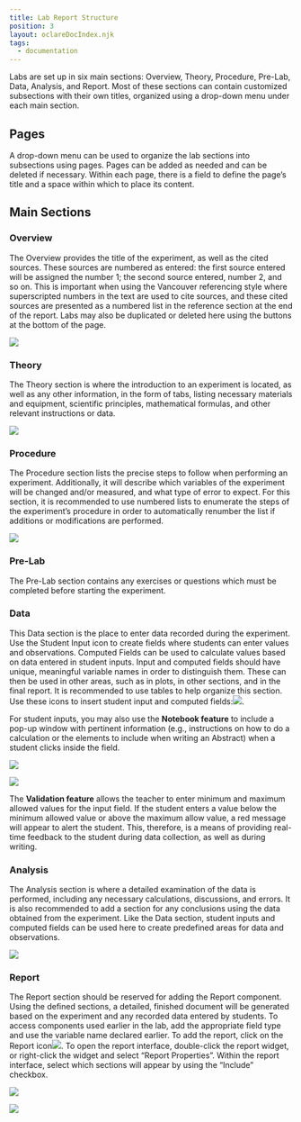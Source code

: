 ```yaml
---
title: Lab Report Structure
position: 3
layout: oclareDocIndex.njk
tags:
  - documentation
---
```

Labs are set up in six main sections: Overview, Theory, Procedure, Pre-Lab, Data, Analysis, and Report. Most of these sections can contain customized subsections with their own titles, organized using a drop-down menu under each main section.

## Pages

A drop-down menu can be used to organize the lab sections into subsections using pages. Pages can be added as needed and can be deleted if necessary. Within each page, there is a field to define the page’s title and a space within which to place its content.

## Main Sections

### Overview

The Overview provides the title of the experiment, as well as the cited sources. These sources are numbered as entered: the first source entered will be assigned the number 1; the second source entered, number 2, and so on. This is important when using the Vancouver referencing style where superscripted numbers in the text are used to cite sources, and these cited sources are presented as a numbered list in the reference section at the end of the report. Labs may also be duplicated or deleted here using the buttons at the bottom of the page.

![](https://lh3.googleusercontent.com/TniC0a3u-eeS2_KBswz2Bg54qRQ-Gbv4NsnOA8w_ylQcB4Ek7TuzDQruQTWToC1wwTgrfK1uN-fyl7cHutvExq5fr_z_IaGcUPeUIUK-qa5NRwfRwEeCz9YS5SNxiYAiPI5OyE_7)

### Theory

The Theory section is where the introduction to an experiment is located, as well as any other information, in the form of tabs, listing necessary materials and equipment, scientific principles, mathematical formulas, and other relevant instructions or data.

![](https://lh6.googleusercontent.com/RzSTiUq9yOq4DJ6jmWFLX5LgMuCAJ65HHfHKk-dA8YixtHYFlLVS_aPOb6jDsqKygDw96ovwqg4miB1x1LYWJqLLawEJQgNF5rnQfe56J_hxo2U-XlQePGj3VCpeLm9U3lvZjjFl)

### Procedure

The Procedure section lists the precise steps to follow when performing an experiment. Additionally, it will describe which variables of the experiment will be changed and/or measured, and what type of error to expect. For this section, it is recommended to use numbered lists to enumerate the steps of the experiment’s procedure in order to automatically renumber the list if additions or modifications are performed.

![](https://lh4.googleusercontent.com/UnHuf3wl5Mod5OmJdUd1gXCBaA_qx2WU0hKh2WlwK1wJ133ZPuavkHlgi4ULQN9k5HEXKt4aQw1JAmopq0okCSC9vhjp94m-uazv-DA7_Zt-1-lvaHHGFoXItIcapQiPXfiTBzmA)

### Pre-Lab

The Pre-Lab section contains any exercises or questions which must be completed before starting the experiment.

### Data

This Data section is the place to enter data recorded during the experiment. Use the Student Input icon to create fields where students can enter values and observations. Computed Fields can be used to calculate values based on data entered in student inputs. Input and computed fields should have unique, meaningful variable names in order to distinguish them. These can then be used in other areas, such as in plots, in other sections, and in the final report. It is recommended to use tables to help organize this section. Use these icons to insert student input and computed fields:![](https://lh4.googleusercontent.com/8sIKDGKXvH1ISyukK5mXN8-jtroNdMRPSu6M3kgWcJzTaf40hX2167aG678iLw3T_nijq5akGj2xVd-kue3vkgItbDtOxQ9vqkbdnaNzqfiFfxtqZGHkUzdtN_V-qoz8xIzRpu3t). 

For student inputs, you may also use the **Notebook feature** to include a pop-up window with pertinent information (e.g., instructions on how to do a calculation or the elements to include when writing an Abstract) when a student clicks inside the field.  

![](https://lh3.googleusercontent.com/kXquAmnMHi9nUGoOlMD7wkN6DN5LqcDEEnN9u4XGfcYPgA8QxSk96ozwR4cyi9reVEIEZ02rBvamwQ3XqFB2GIvel1umVxtlRcofA9cGL7allMIaYbq1MGJHdxPgnfs6F6IinGXZ)

![](https://lh5.googleusercontent.com/NtfKH6aCX8XY7iGGMOHXzg4kaPdLe1VX8k5GgBBG1nlTTMpWciELBVdaKs9iZf4l9SET_eaaeOX2qt4BXC7L2pKTdmaRxlkXyUSkJjIuRc_TNrdbNOlabn8xfyjg4gk7joQwT-Yr)

The **Validation feature** allows the teacher to enter minimum and maximum allowed values for the input field.  If the student enters a value below the minimum allowed value or above the maximum allow value, a red message will appear to alert the student.  This, therefore, is a means of providing real-time feedback to the student during data collection, as well as during writing. 

### Analysis

The Analysis section is where a detailed examination of the data is performed, including any necessary calculations, discussions, and errors. It is also recommended to add a section for any conclusions using the data obtained from the experiment. Like the Data section, student inputs and computed fields can be used here to create predefined areas for data and observations.

![](https://lh4.googleusercontent.com/-aLF7QTZ-1kQGoimkucaD9eMo0SR9UkApEgdZSzI4TgXtbHwWUT4HayJFEt2A5crKq4vaIVrzU5OnJS3D3w0TMApzF4fB9cwafbJB32s-8OP-Nxz9e3PQr7KuLnKnI3zaanayX0x)

### Report

The Report section should be reserved for adding the Report component. Using the defined sections, a detailed, finished document will be generated based on the experiment and any recorded data entered by students. To access components used earlier in the lab, add the appropriate field type and use the variable name declared earlier. To add the report, click on the Report icon![](https://lh4.googleusercontent.com/ZkIaYV7viBxqL-bxylindRV7mXCLHAriGEDT0slwvzXZlBQO_RBYxCdawWGXk_Ub-kBl28OcZ3hyO3eCoKDF-bo7QeRLtqota72zagJ_x3Acb6pVs3Dlrupt5Q4iOydQ_TJ5QkdM). To open the report interface, double-click the report widget, or right-click the widget and select “Report Properties”. Within the report interface, select which sections will appear by using the “Include” checkbox.

![](https://lh4.googleusercontent.com/5A8bFnCQi1wzCk7IyNcGjpSYU-N7QsNeEhJniuQJA4CJlHEIcShuzKExlzuv_SJccwSkcrrIORmcRoDl2T-J4-9sNFXRPkTtRpOSpImeo501O5djv2iDloJo3FAmIkYZHKvkraFu)

![](https://lh3.googleusercontent.com/wOVslwVtA6urR9iCC66Xj-b4zkCLvrmRSdE-CQqQy5cMUnqnC_jmhXALJvtMDtx5fnqBxT-YH4LV4NEImzXpuvZ2vlKEvR8r2Z6ENeyn90HiU0RV1N5rn2ulpjUoe0tDsMXDsNvV)
